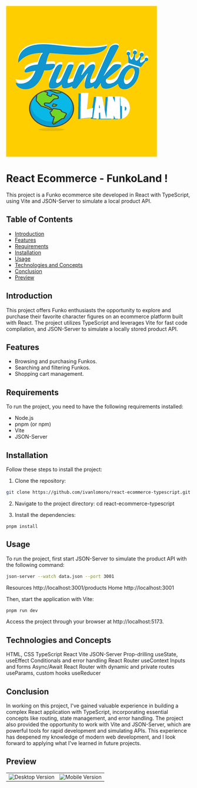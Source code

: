 <img src="/src/assets/imgs/favicon_page.png" alt="tittle pag"/>

# React Ecommerce - FunkoLand !

This project is a Funko ecommerce site developed in React with TypeScript, using Vite and JSON-Server to simulate a local product API.

## Table of Contents
- [Introduction](#introduction)
- [Features](#features)
- [Requirements](#requirements)
- [Installation](#installation)
- [Usage](#usage)
- [Technologies and Concepts](#technologies-and-concepts)
- [Conclusion](#conclusion)
- [Preview](#preview)

## Introduction

This project offers Funko enthusiasts the opportunity to explore and purchase their favorite character figures on an ecommerce platform built with React. The project utilizes TypeScript and leverages Vite for fast code compilation, and JSON-Server to simulate a locally stored product API.

## Features
- Browsing and purchasing Funkos.
- Searching and filtering Funkos.
- Shopping cart management.

## Requirements
To run the project, you need to have the following requirements installed:
- Node.js
- pnpm (or npm)
- Vite
- JSON-Server

## Installation
Follow these steps to install the project:
1. Clone the repository:
```sh
git clone https://github.com/ivanlomoro/react-ecommerce-typescript.git
```

2. Navigate to the project directory:
cd react-ecommerce-typescript

3. Install the dependencies:
```
pnpm install
```

## Usage
To run the project, first start JSON-Server to simulate the product API with the following command:
```sh
json-server --watch data.json --port 3001
```
Resources
  http://localhost:3001/products
  Home
  http://localhost:3001

Then, start the application with Vite:

```sh
pnpm run dev
```
Access the project through your browser at http://localhost:5173.

## Technologies and Concepts
HTML, CSS
TypeScript
React
Vite
JSON-Server
Prop-drilling
useState, useEffect
Conditionals and error handling
React Router
useContext
Inputs and forms
Async/Await
React Router with dynamic and private routes
useParams, custom hooks
useReducer

## Conclusion
In working on this project, I've gained valuable experience in building a complex React application with TypeScript, incorporating essential concepts like routing, state management, and error handling. The project also provided the opportunity to work with Vite and JSON-Server, which are powerful tools for rapid development and simulating APIs. This experience has deepened my knowledge of modern web development, and I look forward to applying what I've learned in future projects.

## Preview
<table>
  <tr>
    <td><img src="./src/assets/preview/desktopVersion.gif" alt="Desktop Version" width="400"/></td>
    <td><img src="./src/assets/preview/mobileVersion.gif" alt="Mobile Version" width="400"/></td>
  </tr>
</table>
